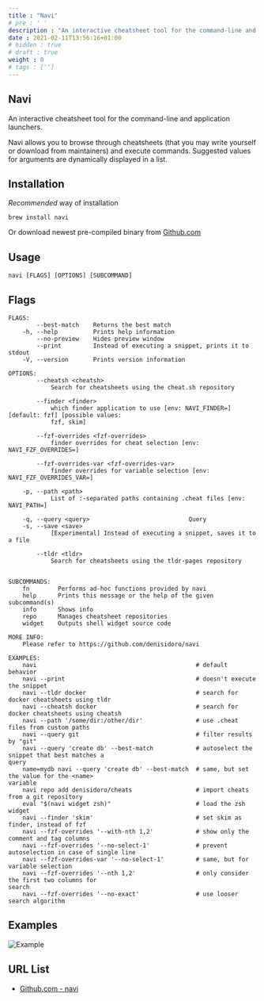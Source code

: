 ```yaml
---
title : "Navi"
# pre : ' '
description : "An interactive cheatsheet tool for the command-line and application launchers."
date : 2021-02-11T13:56:16+01:00
# hidden : true
# draft : true
weight : 0
# tags : ['']
---
```


## Navi

An interactive cheatsheet tool for the command-line and application launchers.

Navi allows you to browse through cheatsheets (that you may write yourself or download from maintainers) and execute commands. Suggested values for arguments are dynamically displayed in a list.

## Installation

*Recommended* way of installation

```plain
brew install navi
```

Or download newest pre-compiled binary from [Github.com](https://github.com/denisidoro/navi/releases/latest)

## Usage

```plain
navi [FLAGS] [OPTIONS] [SUBCOMMAND]
```

## Flags

```plain
FLAGS:
        --best-match    Returns the best match
    -h, --help          Prints help information
        --no-preview    Hides preview window
        --print         Instead of executing a snippet, prints it to stdout
    -V, --version       Prints version information

OPTIONS:
        --cheatsh <cheatsh>
            Search for cheatsheets using the cheat.sh repository

        --finder <finder>
            which finder application to use [env: NAVI_FINDER=] [default: fzf] [possible values:
            fzf, skim]

        --fzf-overrides <fzf-overrides>
            finder overrides for cheat selection [env: NAVI_FZF_OVERRIDES=]

        --fzf-overrides-var <fzf-overrides-var>
            finder overrides for variable selection [env: NAVI_FZF_OVERRIDES_VAR=]

    -p, --path <path>
            List of :-separated paths containing .cheat files [env: NAVI_PATH=]

    -q, --query <query>                            Query
    -s, --save <save>
            [Experimental] Instead of executing a snippet, saves it to a file

        --tldr <tldr>
            Search for cheatsheets using the tldr-pages repository


SUBCOMMANDS:
    fn        Performs ad-hoc functions provided by navi
    help      Prints this message or the help of the given subcommand(s)
    info      Shows info
    repo      Manages cheatsheet repositories
    widget    Outputs shell widget source code

MORE INFO:
    Please refer to https://github.com/denisidoro/navi

EXAMPLES:
    navi                                             # default behavior
    navi --print                                     # doesn't execute the snippet
    navi --tldr docker                               # search for docker cheatsheets using tldr
    navi --cheatsh docker                            # search for docker cheatsheets using cheatsh
    navi --path '/some/dir:/other/dir'               # use .cheat files from custom paths
    navi --query git                                 # filter results by "git"
    navi --query 'create db' --best-match            # autoselect the snippet that best matches a
query
    name=mydb navi --query 'create db' --best-match  # same, but set the value for the <name>
variable
    navi repo add denisidoro/cheats                  # import cheats from a git repository
    eval "$(navi widget zsh)"                        # load the zsh widget
    navi --finder 'skim'                             # set skim as finder, instead of fzf
    navi --fzf-overrides '--with-nth 1,2'            # show only the comment and tag columns
    navi --fzf-overrides '--no-select-1'             # prevent autoselection in case of single line
    navi --fzf-overrides-var '--no-select-1'         # same, but for variable selection
    navi --fzf-overrides '--nth 1,2'                 # only consider the first two columns for
search
    navi --fzf-overrides '--no-exact'                # use looser search algorithm
```

## Examples

![Example](images/navi.gif)

## URL List

- [Github.com - navi](https://github.com/denisidoro/navi)

